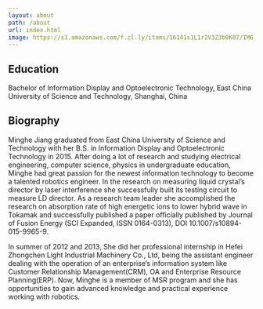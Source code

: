 ```yaml
---
layout: about
path: /about
url: index.html
image: https://s3.amazonaws.com/f.cl.ly/items/16141s1L1r2V3Z3b0K07/IMG_6664.JPG
---
```

## Education
Bachelor of Information Display and Optoelectronic Technology, East China University of Science and Technology, Shanghai, China

## Biography
Minghe Jiang graduated from East China University of Science and Technology with her B.S. in Information Display and Optoelectronic Technology in 2015. After doing a lot of research and studying electrical engineering, computer science, physics in undergraduate education, Minghe had great passion for the newest information technology to become a talented robotics engineer. In the research on measuring liquid crystal’s director by laser interference she successfully built its testing circuit to measure LD director. As a research team leader she accomplished the research on absorption rate of high energetic ions to lower hybrid wave in Tokamak and successfully published a paper officially published by Journal of Fusion Energy (SCI Expanded, ISSN 0164-0313), DOI 10.1007/s10894-015-9965-9. 

In summer of 2012 and 2013, She did her professional internship in Hefei Zhongchen Light Industrial Machinery Co., Ltd, being the assistant engineer dealing with the operation of an enterprise’s information system like Customer Relationship Management(CRM), OA and Enterprise Resource Planning(ERP).
Now, Minghe is a member of MSR program and she has opportunities to gain advanced knowledge and practical experience working with robotics. 


